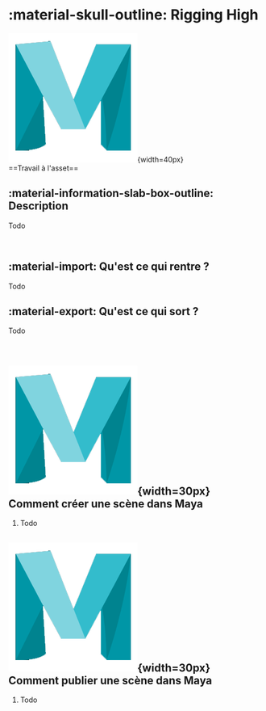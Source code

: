 # :material-skull-outline: Rigging High

![Maya_icon](../assets/icons/maya.png){width=40px}
<br>
==Travail à l'asset==

## :material-information-slab-box-outline: Description

Todo

<br>

## :material-import: Qu'est ce qui rentre ?

Todo

## :material-export: Qu'est ce qui sort ?

Todo

<br>


## ![Maya_icon](../assets/icons/maya.png){width=30px} Comment créer une scène dans Maya

1. Todo


## ![Maya_icon](../assets/icons/maya.png){width=30px} Comment publier une scène dans Maya

1. Todo

